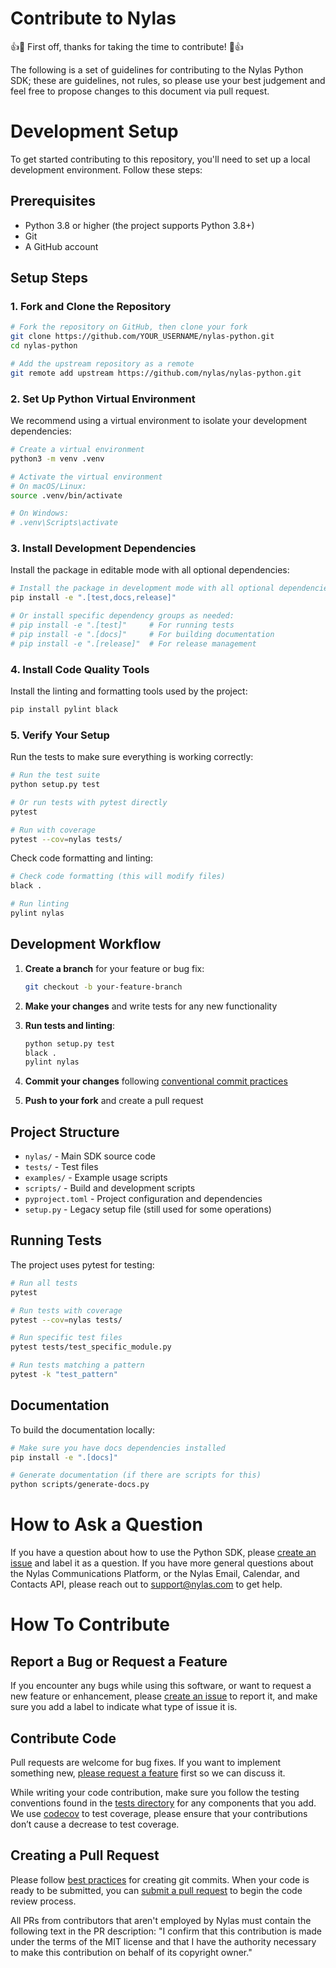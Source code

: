 # Contribute to Nylas
👍🎉 First off, thanks for taking the time to contribute! 🎉👍

The following is a set of guidelines for contributing to the Nylas Python SDK; these are guidelines, not rules, so please use your best judgement and feel free to propose changes to this document via pull request.

# Development Setup

To get started contributing to this repository, you'll need to set up a local development environment. Follow these steps:

## Prerequisites

- Python 3.8 or higher (the project supports Python 3.8+)
- Git
- A GitHub account

## Setup Steps

### 1. Fork and Clone the Repository

```bash
# Fork the repository on GitHub, then clone your fork
git clone https://github.com/YOUR_USERNAME/nylas-python.git
cd nylas-python

# Add the upstream repository as a remote
git remote add upstream https://github.com/nylas/nylas-python.git
```

### 2. Set Up Python Virtual Environment

We recommend using a virtual environment to isolate your development dependencies:

```bash
# Create a virtual environment
python3 -m venv .venv

# Activate the virtual environment
# On macOS/Linux:
source .venv/bin/activate

# On Windows:
# .venv\Scripts\activate
```

### 3. Install Development Dependencies

Install the package in editable mode with all optional dependencies:

```bash
# Install the package in development mode with all optional dependencies
pip install -e ".[test,docs,release]"

# Or install specific dependency groups as needed:
# pip install -e ".[test]"     # For running tests
# pip install -e ".[docs]"     # For building documentation
# pip install -e ".[release]"  # For release management
```

### 4. Install Code Quality Tools

Install the linting and formatting tools used by the project:

```bash
pip install pylint black
```

### 5. Verify Your Setup

Run the tests to make sure everything is working correctly:

```bash
# Run the test suite
python setup.py test

# Or run tests with pytest directly
pytest

# Run with coverage
pytest --cov=nylas tests/
```

Check code formatting and linting:

```bash
# Check code formatting (this will modify files)
black .

# Run linting
pylint nylas
```

## Development Workflow

1. **Create a branch** for your feature or bug fix:
   ```bash
   git checkout -b your-feature-branch
   ```

2. **Make your changes** and write tests for any new functionality

3. **Run tests and linting**:
   ```bash
   python setup.py test
   black .
   pylint nylas
   ```

4. **Commit your changes** following [conventional commit practices](https://www.conventionalcommits.org/)

5. **Push to your fork** and create a pull request

## Project Structure

- `nylas/` - Main SDK source code
- `tests/` - Test files
- `examples/` - Example usage scripts
- `scripts/` - Build and development scripts
- `pyproject.toml` - Project configuration and dependencies
- `setup.py` - Legacy setup file (still used for some operations)

## Running Tests

The project uses pytest for testing:

```bash
# Run all tests
pytest

# Run tests with coverage
pytest --cov=nylas tests/

# Run specific test files
pytest tests/test_specific_module.py

# Run tests matching a pattern
pytest -k "test_pattern"
```

## Documentation

To build the documentation locally:

```bash
# Make sure you have docs dependencies installed
pip install -e ".[docs]"

# Generate documentation (if there are scripts for this)
python scripts/generate-docs.py
```

# How to Ask a Question

If you have a question about how to use the Python SDK, please [create an issue](https://github.com/nylas/nylas-python/issues) and label it as a question. If you have more general questions about the Nylas Communications Platform, or the Nylas Email, Calendar, and Contacts API, please reach out to support@nylas.com to get help.

# How To Contribute
## Report a Bug or Request a Feature

If you encounter any bugs while using this software, or want to request a new feature or enhancement, please [create an issue](https://github.com/nylas/nylas-python/issues) to report it, and make sure you add a label to indicate what type of issue it is.

## Contribute Code

Pull requests are welcome for bug fixes. If you want to implement something new, [please request a feature](https://github.com/nylas/nylas-python/issues) first so we can discuss it.

While writing your code contribution, make sure you follow the testing conventions found in the [tests directory](https://github.com/nylas/nylas-python/tree/main/tests) for any components that you add. We use [codecov](https://codecov.io/gh/nylas/nylas-python) to test coverage, please ensure that your contributions don’t cause a decrease to test coverage.

## Creating a Pull Request

Please follow [best practices](https://github.com/trein/dev-best-practices/wiki/Git-Commit-Best-Practices) for creating git commits. When your code is ready to be submitted, you can [submit a pull request](https://help.github.com/articles/creating-a-pull-request/) to begin the code review process.

All PRs from contributors that aren't employed by Nylas must contain the following text in the PR description: "I confirm that this contribution is made under the terms of the MIT license and that I have the authority necessary to make this contribution on behalf of its copyright owner."
